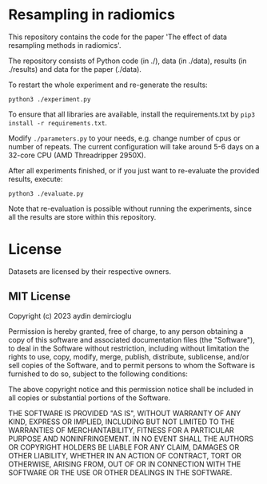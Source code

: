 
# Resampling in radiomics

This repository contains the code for the paper
'The effect of data resampling methods in radiomics'.

The repository consists of Python code (in ./), data (in ./data), results (in ./results) and data for the paper (./data).

To restart the whole experiment and re-generate the results:

```python3 ./experiment.py```

To ensure that all libraries are available, install the requirements.txt by
```pip3 install -r requirements.txt```.

Modify ```./parameters.py``` to your needs, e.g. change number of cpus or
number of repeats. The current configuration will take around 5-6 days on a
32-core CPU (AMD Threadripper 2950X).

After all experiments finished, or if you just want to re-evaluate the
provided results, execute:

```python3 ./evaluate.py```

Note that re-evaluation is possible without running the experiments, since
all the results are
store within this repository.


# License

Datasets are licensed by their respective owners.


## MIT License

Copyright (c) 2023 aydin demircioglu

Permission is hereby granted, free of charge, to any person obtaining a copy
of this software and associated documentation files (the "Software"), to deal
in the Software without restriction, including without limitation the rights
to use, copy, modify, merge, publish, distribute, sublicense, and/or sell
copies of the Software, and to permit persons to whom the Software is
furnished to do so, subject to the following conditions:

The above copyright notice and this permission notice shall be included in all
copies or substantial portions of the Software.

THE SOFTWARE IS PROVIDED "AS IS", WITHOUT WARRANTY OF ANY KIND, EXPRESS OR
IMPLIED, INCLUDING BUT NOT LIMITED TO THE WARRANTIES OF MERCHANTABILITY,
FITNESS FOR A PARTICULAR PURPOSE AND NONINFRINGEMENT. IN NO EVENT SHALL THE
AUTHORS OR COPYRIGHT HOLDERS BE LIABLE FOR ANY CLAIM, DAMAGES OR OTHER
LIABILITY, WHETHER IN AN ACTION OF CONTRACT, TORT OR OTHERWISE, ARISING FROM,
OUT OF OR IN CONNECTION WITH THE SOFTWARE OR THE USE OR OTHER DEALINGS IN THE
SOFTWARE.



#
